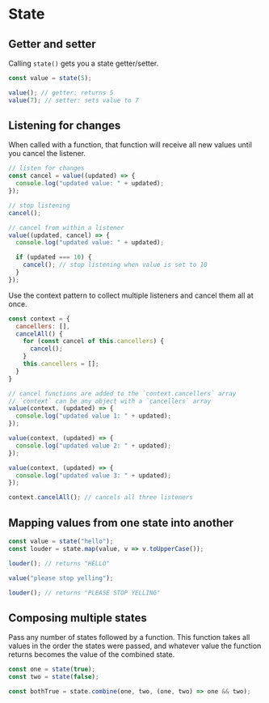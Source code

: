 # State

## Getter and setter

Calling `state()` gets you a state getter/setter.

```js
const value = state(5);

value(); // getter: returns 5
value(7); // setter: sets value to 7
```

## Listening for changes

When called with a function, that function will receive all new values until you cancel the listener.

```js
// listen for changes
const cancel = value((updated) => {
  console.log("updated value: " + updated);
});

// stop listening
cancel();

// cancel from within a listener
value((updated, cancel) => {
  console.log("updated value: " + updated);

  if (updated === 10) {
    cancel(); // stop listening when value is set to 10
  }
});
```

Use the context pattern to collect multiple listeners and cancel them all at once.

```js
const context = {
  cancellers: [],
  cancelAll() {
    for (const cancel of this.cancellers) {
      cancel();
    }
    this.cancellers = [];
  }
}

// cancel functions are added to the `context.cancellers` array
// `context` can be any object with a `cancellers` array
value(context, (updated) => {
  console.log("updated value 1: " + updated);
});

value(context, (updated) => {
  console.log("updated value 2: " + updated);
});

value(context, (updated) => {
  console.log("updated value 3: " + updated);
});

context.cancelAll(); // cancels all three listeners
```

## Mapping values from one state into another

```js
const value = state("hello");
const louder = state.map(value, v => v.toUpperCase());

louder(); // returns "HELLO"

value("please stop yelling");

louder(); // returns "PLEASE STOP YELLING"
```

## Composing multiple states

Pass any number of states followed by a function. This function takes all values in the order the states were passed, and whatever value the function returns becomes the value of the combined state.

```js
const one = state(true);
const two = state(false);

const bothTrue = state.combine(one, two, (one, two) => one && two);
```